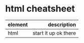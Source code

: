 # html cheatsheet

| element | description |
| :---    |        ---: |
| html | start it up ok there |
